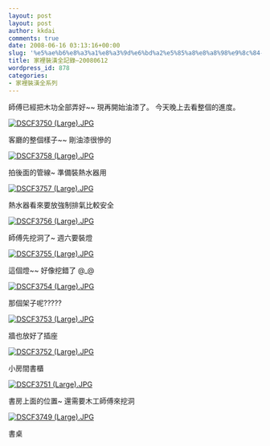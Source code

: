 ```yaml
---
layout: post
layout: post
author: kkdai
comments: true
date: 2008-06-16 03:13:16+00:00
slug: '%e5%ae%b6%e8%a3%a1%e8%a3%9d%e6%bd%a2%e5%85%a8%e8%a8%98%e9%8c%84-20080612'
title: 家裡裝潢全記錄–20080612
wordpress_id: 878
categories:
- 家裡裝潢全系列
---
```


師傅已經把木功全部弄好~~ 現再開始油漆了。 今天晚上去看整個的進度。

[![DSCF3750 (Large).JPG](http://farm4.static.flickr.com/3110/2581508036_10f23fff53.jpg)](http://www.flickr.com/photos/27643002@N00/2581508036/)

客廳的整個樣子~~ 剛油漆很慘的


<!-- more -->
 

[![DSCF3758 (Large).JPG](http://farm4.static.flickr.com/3180/2581510878_d27e5e0788.jpg)](http://www.flickr.com/photos/27643002@N00/2581510878/)

拍後面的管線~ 準備裝熱水器用

[![DSCF3757 (Large).JPG](http://farm4.static.flickr.com/3155/2581510604_e2ab18a438.jpg)](http://www.flickr.com/photos/27643002@N00/2581510604/)

熱水器看來要放強制排氣比較安全

[![DSCF3756 (Large).JPG](http://farm4.static.flickr.com/3100/2580682991_7a99836da0.jpg)](http://www.flickr.com/photos/27643002@N00/2580682991/)

師傅先挖洞了~ 週六要裝燈

[![DSCF3755 (Large).JPG](http://farm4.static.flickr.com/3009/2581509902_93c163642c.jpg)](http://www.flickr.com/photos/27643002@N00/2581509902/)

這個燈~~ 好像挖錯了 @_@

[![DSCF3754 (Large).JPG](http://farm4.static.flickr.com/3146/2581509606_25d8be49b3.jpg)](http://www.flickr.com/photos/27643002@N00/2581509606/)

那個架子呢?????

[![DSCF3753 (Large).JPG](http://farm4.static.flickr.com/3270/2580681971_0769f6e1ed.jpg)](http://www.flickr.com/photos/27643002@N00/2580681971/)

牆也放好了插座

[![DSCF3752 (Large).JPG](http://farm4.static.flickr.com/3282/2581508906_285b7a4a47.jpg)](http://www.flickr.com/photos/27643002@N00/2581508906/)

小房間書櫃

[![DSCF3751 (Large).JPG](http://farm4.static.flickr.com/3009/2580681283_bfe73b5cf9.jpg)](http://www.flickr.com/photos/27643002@N00/2580681283/)

書房上面的位置~ 還需要木工師傅來挖洞

[](http://www.flickr.com/photos/27643002@N00/2581508036/)

[![DSCF3749 (Large).JPG](http://farm4.static.flickr.com/3266/2581507672_404316ab15.jpg)](http://www.flickr.com/photos/27643002@N00/2581507672/)

書桌
